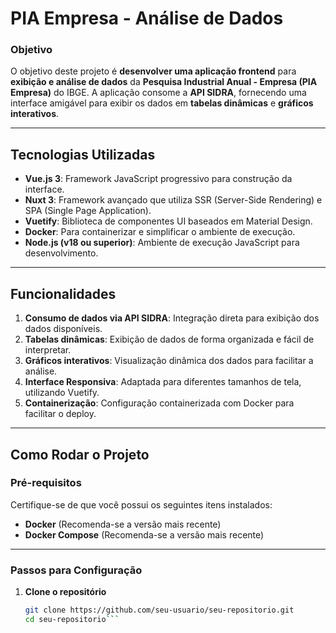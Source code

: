 # PIA Empresa - Análise de Dados

### **Objetivo**

O objetivo deste projeto é **desenvolver uma aplicação frontend** para **exibição e análise de dados** da **Pesquisa Industrial Anual - Empresa (PIA Empresa)** do IBGE. A aplicação consome a **API SIDRA**, fornecendo uma interface amigável para exibir os dados em **tabelas dinâmicas** e **gráficos interativos**.

---

## **Tecnologias Utilizadas**

- **Vue.js 3**: Framework JavaScript progressivo para construção da interface.
- **Nuxt 3**: Framework avançado que utiliza SSR (Server-Side Rendering) e SPA (Single Page Application).
- **Vuetify**: Biblioteca de componentes UI baseados em Material Design.
- **Docker**: Para containerizar e simplificar o ambiente de execução.
- **Node.js (v18 ou superior)**: Ambiente de execução JavaScript para desenvolvimento.

---

## **Funcionalidades**

1. **Consumo de dados via API SIDRA**: Integração direta para exibição dos dados disponíveis.
2. **Tabelas dinâmicas**: Exibição de dados de forma organizada e fácil de interpretar.
3. **Gráficos interativos**: Visualização dinâmica dos dados para facilitar a análise.
4. **Interface Responsiva**: Adaptada para diferentes tamanhos de tela, utilizando Vuetify.
5. **Containerização**: Configuração containerizada com Docker para facilitar o deploy.

---

## **Como Rodar o Projeto**

### Pré-requisitos

Certifique-se de que você possui os seguintes itens instalados:

- **Docker** (Recomenda-se a versão mais recente)
- **Docker Compose** (Recomenda-se a versão mais recente)

---

### Passos para Configuração

1. **Clone o repositório**

   ```bash
   git clone https://github.com/seu-usuario/seu-repositorio.git
   cd seu-repositorio```